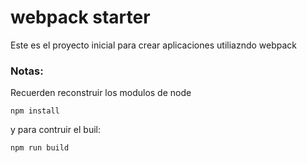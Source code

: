 # webpack starter

Este es el proyecto inicial para crear aplicaciones utiliazndo webpack

### Notas:
Recuerden reconstruir los modulos de node
```
npm install
```

y para contruir el buil:
```
npm run build
```